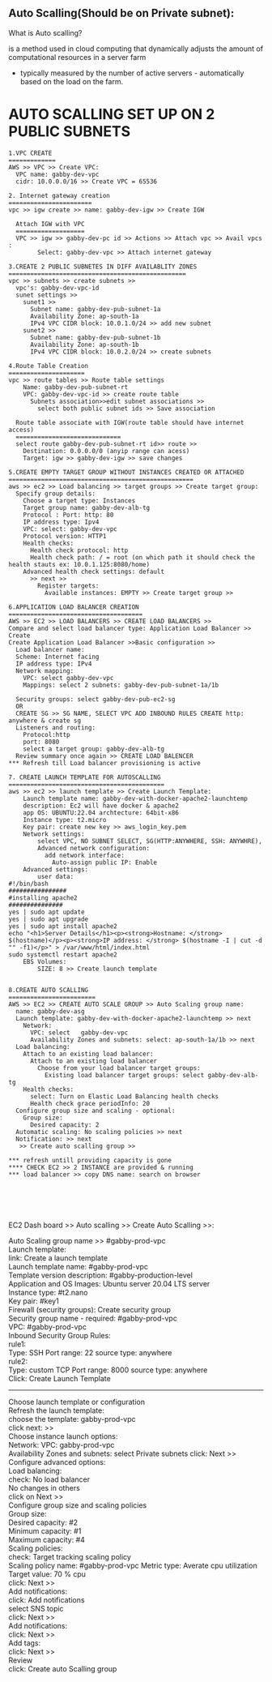 Auto Scalling(Should be on Private subnet):  
--  
What is Auto scalling?  

is a method used in cloud computing that dynamically adjusts the amount of computational resources in a server farm   
- typically measured by the number of active servers - automatically based on the load on the farm.  

AUTO SCALLING SET UP ON 2 PUBLIC SUBNETS
======================================
```
1.VPC CREATE
=============
AWS >> VPC >> Create VPC:
  VPC name: gabby-dev-vpc
  cidr: 10.0.0.0/16 >> Create VPC = 65536

2. Internet gateway creation
=======================
vpc >> igw create >> name: gabby-dev-igw >> Create IGW

  Attach IGW with VPC
  ===================
  VPC >> igw >> gabby-dev-pc id >> Actions >> Attach vpc >> Avail vpcs : 
        Select: gabby-dev-vpc >> Attach internet gateway

3.CREATE 2 PUBLIC SUBNETES IN DIFF AVAILABLITY ZONES
=================================================
vpc >> subnets >> create subnets >> 
  vpc's: gabby-dev-vpc-id
  sunet settings >> 
    sunet1 >> 
      Subnet name: gabby-dev-pub-subnet-1a
      Availability Zone: ap-south-1a
      IPv4 VPC CIDR block: 10.0.1.0/24 >> add new subnet
    sunet2 >> 
      Subnet name: gabby-dev-pub-subnet-1b
      Availability Zone: ap-south-1b
      IPv4 VPC CIDR block: 10.0.2.0/24 >> create subnets

4.Route Table Creation
=====================
vpc >> route tables >> Route table settings
    Name: gabby-dev-pub-subnet-rt
    VPC: gabby-dev-vpc-id >> create route table
      Subnets association>>edit subnet associations >>
        select both public subnet ids >> Save association
  
  Route table associate with IGW(route table should have internet access)
  =============================
  select route gabby-dev-pub-subnet-rt id>> route >>
    Destination: 0.0.0.0/0 (anyip range can acess)
    Target: igw >> gabby-dev-igw >> save changes

5.CREATE EMPTY TARGET GROUP WITHOUT INSTANCES CREATED OR ATTACHED
===================================================
aws >> ec2 >> Load balancing >> target groups >> Create target group:
  Specify group details:
    Choose a target type: Instances
    Target group name: gabby-dev-alb-tg
    Protocol : Port: http: 80
    IP address type: Ipv4
    VPC: select: gabby-dev-vpc
    Protocol version: HTTP1
    Health checks:
      Health check protocol: http
      Health check path: / = root (on which path it should check the health stauts ex: 10.0.1.125:8080/home)
    Advanced health check settings: default 
      >> next >>
        Register targets:
          Available instances: EMPTY >> Create target group >>

6.APPLICATION LOAD BALANCER CREATION
=====================================
AWS >> EC2 >> LOAD BALANCERS >> CREATE LOAD BALANCERS >> 
Compare and select load balancer type: Application Load Balancer >> Create
Create Application Load Balancer >>Basic configuration >>
  Load balancer name:   
  Scheme: Internet facing
  IP address type: IPv4
  Network mapping:
    VPC: select gabby-dev-vpc
    Mappings: select 2 subnets: gabby-dev-pub-subnet-1a/1b

  Security groups: select gabby-dev-pub-ec2-sg 
  OR 
  CREATE SG >> SG NAME, SELECT VPC ADD INBOUND RULES CREATE http: anywhere & create sg
  Listeners and routing:
    Protocol:http
    port: 8080
    select a target group: gabby-dev-alb-tg
  Review summary once again >> CREATE LOAD BALENCER 
*** Refresh till Load balancer provisioning is active

7. CREATE LAUNCH TEMPLATE FOR AUTOSCALLING
===========================================
aws >> ec2 >> launch template >> Create Launch Template:
    Launch template name: gabby-dev-with-docker-apache2-launchtemp
    description: Ec2 will have docker & apache2 
    app OS: UBUNTU:22.04 archtecture: 64bit-x86
    Instance type: t2.micro
    Key pair: create new key >> aws_login_key.pem
    Network settings: 
        select VPC, NO SUBNET SELECT, SG(HTTP:ANYWHERE, SSH: ANYWHRE), 
        Advanced network configuration:
          add network interface:
            Auto-assign public IP: Enable
    Advanced settings:
        user data:
#!/bin/bash
################
#installing apache2
###############
yes | sudo apt update 
yes | sudo apt upgrade 
yes | sudo apt install apache2
echo "<h1>Server Details</h1><p><strong>Hostname: </strong> $(hostname)</p><p><strong>IP address: </strong> $(hostname -I | cut -d "" -f1)</p>" > /var/www/html/index.html
sudo systemctl restart apache2         
    EBS Volumes:
        SIZE: 8 >> Create launch template


8.CREATE AUTO SCALLING
========================
AWS >> EC2 >> CREATE AUTO SCALE GROUP >> Auto Scaling group name:
  name: gabby-dev-asg
  Launch template: gabby-dev-with-docker-apache2-launchtemp >> next
    Network: 
      VPC: select   gabby-dev-vpc
      Availability Zones and subnets: select: ap-south-1a/1b >> next
  Load balancing:
    Attach to an existing load balancer:
      Attach to an existing load balancer
        Choose from your load balancer target groups:
          Existing load balancer target groups: select gabby-dev-alb-tg
    Health checks:
      select: Turn on Elastic Load Balancing health checks
      Health check grace periodInfo: 20
  Configure group size and scaling - optional:
    Group size: 
      Desired capacity: 2
  Automatic scaling: No scaling policies >> next 
  Notification: >> next
   >> Create auto scalling group >>

*** refresh untill providing capacity is gone
**** CHECK EC2 >> 2 INSTANCE are provided & running
*** load balancer >> copy DNS name: search on browser



```
```



```
EC2 Dash board >> Auto scalling >> Create Auto Scalling >>:  

Auto Scaling group name >> #gabby-prod-vpc    
Launch template:    
  link: Create a launch template    
    Launch template name: #gabby-prod-vpc     
    Template version description: #gabby-production-level    
    Application and OS Images: Ubuntu server 20.04 LTS server  
    Instance type: #t2.nano    
    Key pair: #key1  
    Firewall (security groups): Create security group    
    Security group name - required: #gabby-prod-vpc      
    VPC: #gabby-prod-vpc    
    Inbound Security Group Rules:    
      rule1:    
      Type: SSH  Port range: 22 source type: anywhere    
      rule2:   
      Type: custom TCP  Port range: 8000 source type: anywhere  
Click: Create Launch Template  

--------

Choose launch template or configuration  
Refresh the launch template:  
  choose the template: gabby-prod-vpc  
  click next: >>  
    Choose instance launch options:  
      Network: 
        VPC: gabby-prod-vpc  
        Availability Zones and subnets: select Private subnets 
        click: Next >>  
          Configure advanced options:  
            Load balancing:   
              check: No load balancer    
              No changes in others   
              click on Next >>  
                Configure group size and scaling policies  
                  Group size:   
                    Desired capacity: #2  
                    Minimum capacity: #1  
                    Maximum capacity: #4  
                  Scaling policies:  
                    check: Target tracking scaling policy  
                    Scaling policy name: #gabby-prod-vpc 
                    Metric type: Averate cpu utilization  
                    Target value: 70 % cpu  
                    click: Next >>  
                      Add notifications:  
                        click: Add notifications  
                          select SNS topic  
                          click: Next >>   
                            Add notifications:  
                              click: Next >>  
                                Add tags:  
                                  click: Next >>   
                                    Review   
                                    click: Create auto Scalling group  
```          
  

